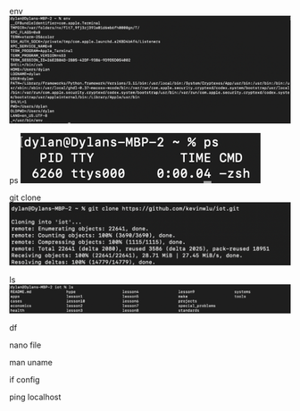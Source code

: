 env
![env pic](https://github.com/dylanram1357/ENGR-322/blob/66fca489569041aea7da596d2debc0536565b4ca/Lab%232%20env.png)

ps
![](https://github.com/dylanram1357/ENGR-322/blob/7e058a024f27953b253f64c49d933fc2f45e6e52/Lab%232%20ps.png)

git clone
![](https://github.com/dylanram1357/ENGR-322/blob/b00ad4d7eaccd20eefe9ce826591d31d53420b9f/Lab%232%20git%20clone.png)

ls
![](https://github.com/dylanram1357/ENGR-322/blob/a39336179715c327a21c75f165cb4ca3688cae7a/Lab%232%20ls.png)

df
![]()

nano file
![]()

man uname
![]()

if config
![]()

ping localhost
![]()


